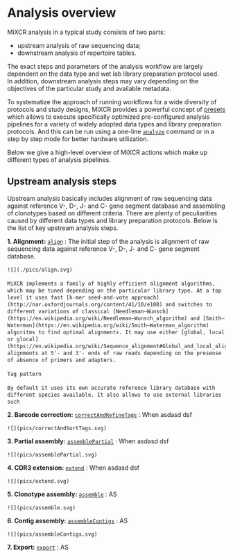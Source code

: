# Analysis overview

MiXCR analysis in a typical study consists of two parts:

- upstream analysis of raw sequencing data;
- downstream analysis of repertoire tables.

The exact steps and parameters of the analysis workflow are largely dependent on the data type and wet lab library preparation protocol used. In addition, downstream analysis steps may vary depending on the objectives of the particular study and available metadata.

To systematize the approach of running workflows for a wide diversity of protocols and study designs, MiXCR provides a powerful concept of [presets](intro-presets.md) which allows to execute specifically optimized pre-configured analysis pipelines for a variety of widely adopted data types and library preparation protocols. And this can be run using a one-line  [`analyze`](mixcr-analyze.md) command or in a step by step mode for better hardware utilization.

Below we give a high-level overview of MiXCR actions which make up different types of analysis pipelines.

## Upstream analysis steps

Upstream analysis basically includes alignment of raw sequencing data against reference V-, D-, J- and C- gene segment database and assembling of clonotypes based on different criteria. There are plenty of peculiarities caused by different data types and library preparation protocols. Below is the list of key upstream analysis steps.

**1. Alignment:** [`align`](mixcr-align.md)
: The initial step of the analysis is alignment of raw sequencing data against reference V-, D-, J- and C- gene segment database.
    
    ![](./pics/align.svg)
    
    MiXCR implements a family of highly efficient alignment algorithms, which may be tuned depending on the particular library type. At a top level it uses fast [k-mer seed-and-vote approach](http://nar.oxfordjournals.org/content/41/10/e108) and switches to different variations of classical [Needleman–Wunsch](https://en.wikipedia.org/wiki/Needleman–Wunsch_algorithm) and [Smith–Waterman](https://en.wikipedia.org/wiki/Smith–Waterman_algorithm) algoritms to find optimal alignments. It may use either [global, local or glocal](https://en.wikipedia.org/wiki/Sequence_alignment#Global_and_local_alignments) alignments at 5'- and 3'- ends of raw reads depending on the presense of absence of primers and adapters. 
     
    Tag pattern
    
    By default it uses its own accurate reference library database with different species available. It also allows to use external libraries such  

**2. Barcode correction:** [`correctAndRefineTags`](mixcr-correctAndSortTags.md)
: When asdasd dsf 
    
    ![](pics/correctAndSortTags.svg)

**3. Partial assembly:** [`assemblePartial`](mixcr-assemblePartial.md)
: When asdasd dsf
    
    ![](pics/assemblePartial.svg)


**4. CDR3 extension:** [`extend`](mixcr-extend.md)
: When asdasd dsf

    ![](pics/extend.svg)

**5. Clonotype assembly:** [`assemble`](mixcr-assemble.md)
: AS

    ![](pics/assemble.svg)

**6. Contig assembly:** [`assembleContigs`](mixcr-assembleContigs.md)
: AS

    ![](pics/assembleContigs.svg)

**7. Export:** [`export`](mixcr-export.md)
: AS


